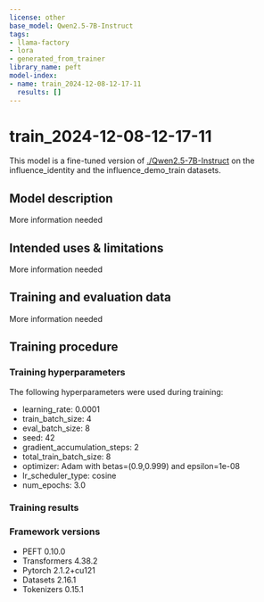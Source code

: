 ```yaml
---
license: other
base_model: Qwen2.5-7B-Instruct
tags:
- llama-factory
- lora
- generated_from_trainer
library_name: peft
model-index:
- name: train_2024-12-08-12-17-11
  results: []
---
```


<!-- This model card has been generated automatically according to the information the Trainer had access to. You
should probably proofread and complete it, then remove this comment. -->

# train_2024-12-08-12-17-11

This model is a fine-tuned version of [./Qwen2.5-7B-Instruct](https://huggingface.co/./Qwen2.5-7B-Instruct) on the influence_identity and the influence_demo_train datasets.

## Model description

More information needed

## Intended uses & limitations

More information needed

## Training and evaluation data

More information needed

## Training procedure

### Training hyperparameters

The following hyperparameters were used during training:
- learning_rate: 0.0001
- train_batch_size: 4
- eval_batch_size: 8
- seed: 42
- gradient_accumulation_steps: 2
- total_train_batch_size: 8
- optimizer: Adam with betas=(0.9,0.999) and epsilon=1e-08
- lr_scheduler_type: cosine
- num_epochs: 3.0

### Training results



### Framework versions

- PEFT 0.10.0
- Transformers 4.38.2
- Pytorch 2.1.2+cu121
- Datasets 2.16.1
- Tokenizers 0.15.1